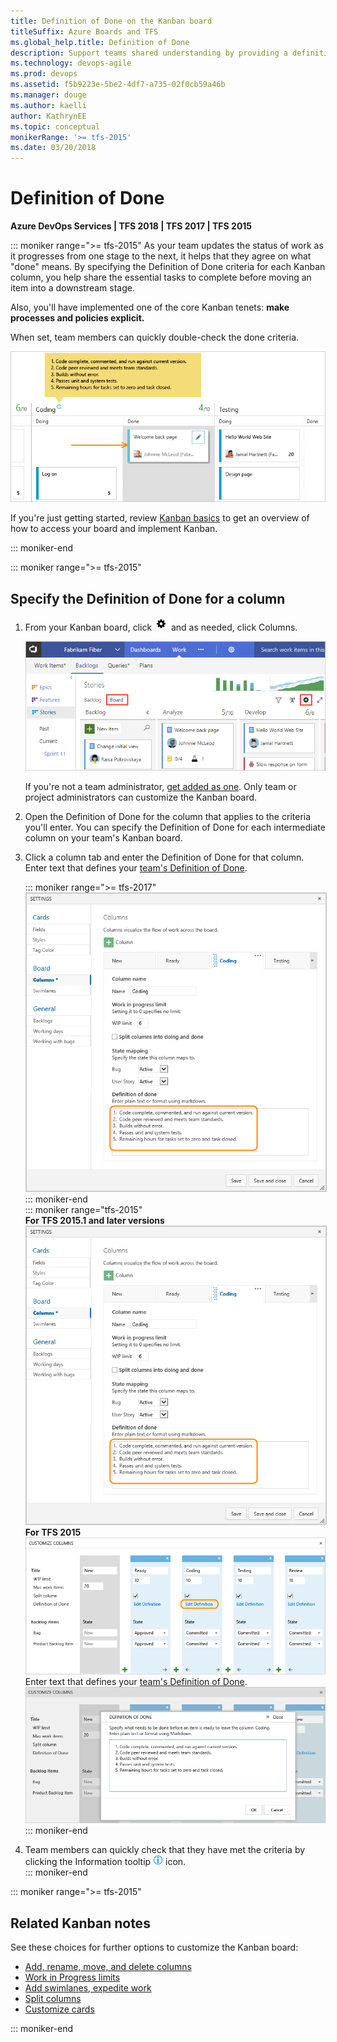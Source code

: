 ```yaml
---
title: Definition of Done on the Kanban board
titleSuffix: Azure Boards and TFS
ms.global_help.title: Definition of Done
description: Support teams shared understanding by providing a definition for what "done" means for each column of the Kanban board  
ms.technology: devops-agile
ms.prod: devops
ms.assetid: f5b9223e-5be2-4df7-a735-02f0cb59a46b
ms.manager: douge
ms.author: kaelli
author: KathrynEE
ms.topic: conceptual
monikerRange: '>= tfs-2015'
ms.date: 03/20/2018
---
```



# Definition of Done

**Azure DevOps Services | TFS 2018 | TFS 2017 | TFS 2015**

::: moniker range=">= tfs-2015"
As your team updates the status of work as it progresses from one stage to the next, it helps that they agree on what "done" means. By specifying the Definition of Done criteria for each Kanban column, you help share the essential tasks to complete before moving an item into a downstream stage. 

Also, you'll have implemented one of the core Kanban tenets: **make processes and policies explicit.**

When set, team members can quickly double-check the done criteria.

![Definition of Done](_img/ALM_DD_IntroImage.png)

If you're just getting started, review [Kanban basics](kanban-basics.md) to get an overview of how to access your board and implement Kanban.

::: moniker-end 

::: moniker range=">= tfs-2015" 
## Specify the Definition of Done for a column

1. From your Kanban board, click ![settings icon](../_img/icons/team-settings-gear-icon.png) and as needed, click Columns.  

	![Kanban board, open common configuration settings](../../boards/boards/_img/customize-cards/open-config-dialog.png)

	If you're not a team administrator, [get added as one](../../organizations/settings/add-team-administrator.md). Only team or project administrators can customize the Kanban board.

2. Open the Definition of Done for the column that applies to the criteria you'll enter. You can specify the Definition of Done for each intermediate column on your team's Kanban board.

3. 	Click a column tab and enter the Definition of Done for that column. Enter text that defines your [team's Definition of Done](#definition-of-done).    

    ::: moniker range=">= tfs-2017"	    
    <img src="_img/vso-kanban-board-definition-of-done-no-tags.png" alt="Kanban board, Coding column tab, Definition of done]" style="border: 1px solid #C3C3C3;" />    
    ::: moniker-end   
    ::: moniker range="tfs-2015"   
    **For TFS 2015.1 and later versions**    
    <img src="_img/vso-kanban-board-definition-of-done-no-tags.png"   alt="Kanban board, Coding column tab, Definition of done]" style="border: 1px solid #C3C3C3;" />     
	**For TFS 2015**  
	![Edit Definition](_img/ALM_DD_EditDefinition.png)    	 
	Enter text that defines your [team's Definition of Done](#definition-of-done).    
	![Definition Text](_img/ALM_DD_DefinitionText.png)  
    ::: moniker-end     
4. Team members can quickly check that they have met the criteria by clicking the Information tooltip ![Info Icon](_img/ALM_DD_InfoIcon.png) icon.  
::: moniker-end  

::: moniker range=">= tfs-2015"   
## Related Kanban notes
See these choices for further options to customize the Kanban board:

- [Add, rename, move, and delete columns ](add-columns.md)
- [Work in Progress limits](wip-limits.md)  
- [Add swimlanes, expedite work](expedite-work.md)
- [Split columns](split-columns.md) 
- [Customize cards ](../../boards/boards/customize-cards.md)

::: moniker-end

